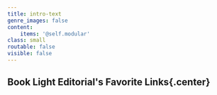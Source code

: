 ```yaml
---
title: intro-text
genre_images: false
content:
    items: '@self.modular'
class: small
routable: false
visible: false
---
```


## Book Light Editorial's Favorite Links{.center}